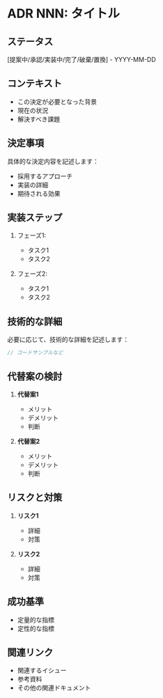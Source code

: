 # ADR NNN: タイトル

## ステータス

[提案中/承認/実装中/完了/破棄/置換] - YYYY-MM-DD

## コンテキスト

- この決定が必要となった背景
- 現在の状況
- 解決すべき課題

## 決定事項

具体的な決定内容を記述します：

- 採用するアプローチ
- 実装の詳細
- 期待される効果

## 実装ステップ

1. フェーズ1: 
   - タスク1
   - タスク2

2. フェーズ2:
   - タスク1
   - タスク2

## 技術的な詳細

必要に応じて、技術的な詳細を記述します：

```typescript
// コードサンプルなど
```

## 代替案の検討

1. **代替案1**
   - メリット
   - デメリット
   - 判断

2. **代替案2**
   - メリット
   - デメリット
   - 判断

## リスクと対策

1. **リスク1**
   - 詳細
   - 対策

2. **リスク2**
   - 詳細
   - 対策

## 成功基準

- 定量的な指標
- 定性的な指標

## 関連リンク

- 関連するイシュー
- 参考資料
- その他の関連ドキュメント